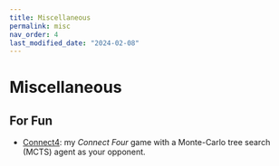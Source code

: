 ```yaml
---
title: Miscellaneous
permalink: misc
nav_order: 4
last_modified_date: "2024-02-08"
---
```


# Miscellaneous

  

## For Fun 

- [Connect4](games/connect4-js): my *Connect Four* game with a Monte-Carlo tree search (MCTS) agent as your opponent.
